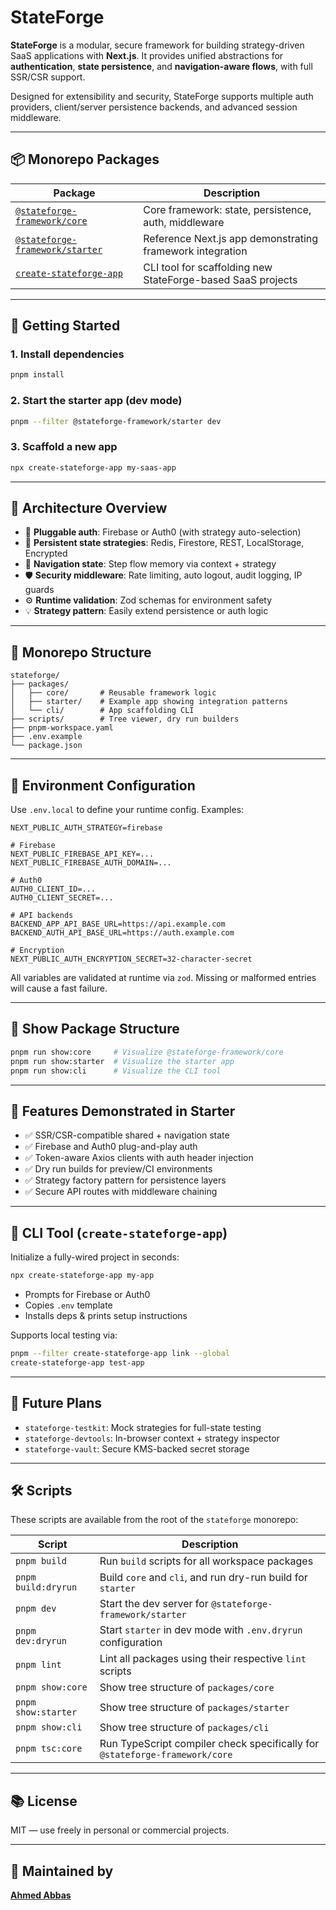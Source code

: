 # StateForge

**StateForge** is a modular, secure framework for building strategy-driven SaaS applications with **Next.js**. It provides unified abstractions for **authentication**, **state persistence**, and **navigation-aware flows**, with full SSR/CSR support.

Designed for extensibility and security, StateForge supports multiple auth providers, client/server persistence backends, and advanced session middleware.

---

## 📦 Monorepo Packages

| Package                 | Description                                                      |
|-------------------------|------------------------------------------------------------------|
| [`@stateforge-framework/core`](./packages/core)      | Core framework: state, persistence, auth, middleware         |
| [`@stateforge-framework/starter`](./packages/starter)| Reference Next.js app demonstrating framework integration     |
| [`create-stateforge-app`](./packages/cli)  | CLI tool for scaffolding new StateForge-based SaaS projects  |

---

## 🚀 Getting Started

### 1. Install dependencies

```bash
pnpm install
```

### 2. Start the starter app (dev mode)

```bash
pnpm --filter @stateforge-framework/starter dev
```

### 3. Scaffold a new app

```bash
npx create-stateforge-app my-saas-app
```

---

## 🧠 Architecture Overview

- 🔐 **Pluggable auth**: Firebase or Auth0 (with strategy auto-selection)
- 🔄 **Persistent state strategies**: Redis, Firestore, REST, LocalStorage, Encrypted
- 🔗 **Navigation state**: Step flow memory via context + strategy
- 🛡 **Security middleware**: Rate limiting, auto logout, audit logging, IP guards
- ⚙️ **Runtime validation**: Zod schemas for environment safety
- 💡 **Strategy pattern**: Easily extend persistence or auth logic

---

## 🔧 Monorepo Structure

```
stateforge/
├── packages/
│   ├── core/       # Reusable framework logic
│   ├── starter/    # Example app showing integration patterns
│   └── cli/        # App scaffolding CLI
├── scripts/        # Tree viewer, dry run builders
├── pnpm-workspace.yaml
├── .env.example
└── package.json
```

---

## 🔐 Environment Configuration

Use `.env.local` to define your runtime config. Examples:

```env
NEXT_PUBLIC_AUTH_STRATEGY=firebase

# Firebase
NEXT_PUBLIC_FIREBASE_API_KEY=...
NEXT_PUBLIC_FIREBASE_AUTH_DOMAIN=...

# Auth0
AUTH0_CLIENT_ID=...
AUTH0_CLIENT_SECRET=...

# API backends
BACKEND_APP_API_BASE_URL=https://api.example.com
BACKEND_AUTH_API_BASE_URL=https://auth.example.com

# Encryption
NEXT_PUBLIC_AUTH_ENCRYPTION_SECRET=32-character-secret
```

All variables are validated at runtime via `zod`. Missing or malformed entries will cause a fast failure.

---

## 📁 Show Package Structure

```bash
pnpm run show:core     # Visualize @stateforge-framework/core
pnpm run show:starter  # Visualize the starter app
pnpm run show:cli      # Visualize the CLI tool
```

---

## 🧪 Features Demonstrated in Starter

- ✅ SSR/CSR-compatible shared + navigation state
- ✅ Firebase and Auth0 plug-and-play auth
- ✅ Token-aware Axios clients with auth header injection
- ✅ Dry run builds for preview/CI environments
- ✅ Strategy factory pattern for persistence layers
- ✅ Secure API routes with middleware chaining

---

## 🧰 CLI Tool (`create-stateforge-app`)

Initialize a fully-wired project in seconds:

```bash
npx create-stateforge-app my-app
```

- Prompts for Firebase or Auth0
- Copies `.env` template
- Installs deps & prints setup instructions

Supports local testing via:

```bash
pnpm --filter create-stateforge-app link --global
create-stateforge-app test-app
```

---

## 🔭 Future Plans

- `stateforge-testkit`: Mock strategies for full-state testing
- `stateforge-devtools`: In-browser context + strategy inspector
- `stateforge-vault`: Secure KMS-backed secret storage

---

## 🛠 Scripts

These scripts are available from the root of the `stateforge` monorepo:

| Script                | Description                                                                  |
|------------------------|------------------------------------------------------------------------------|
| `pnpm build`           | Run `build` scripts for all workspace packages                               |
| `pnpm build:dryrun`    | Build `core` and `cli`, and run dry-run build for `starter`                  |
| `pnpm dev`             | Start the dev server for `@stateforge-framework/starter`                     |
| `pnpm dev:dryrun`      | Start `starter` in dev mode with `.env.dryrun` configuration                 |
| `pnpm lint`            | Lint all packages using their respective `lint` scripts                      |
| `pnpm show:core`       | Show tree structure of `packages/core`                                       |
| `pnpm show:starter`    | Show tree structure of `packages/starter`                                    |
| `pnpm show:cli`        | Show tree structure of `packages/cli`                                        |
| `pnpm tsc:core`        | Run TypeScript compiler check specifically for `@stateforge-framework/core` |
---

## 📚 License

MIT — use freely in personal or commercial projects.

---

## 🙌 Maintained by

**[Ahmed Abbas](https://github.com/ahmed-abbas-code)**
